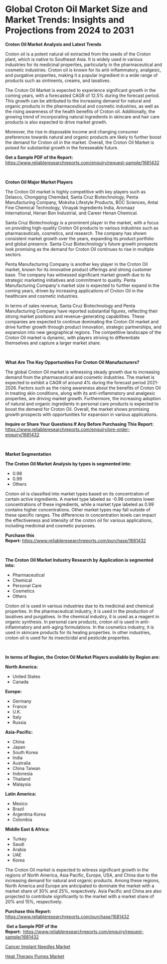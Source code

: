 <p><h1>Global Croton Oil Market Size and Market Trends: Insights and Projections from 2024 to 2031</h1></p><p><strong>Croton Oil Market Analysis and Latest Trends</strong></p>
<p><p>Croton oil is a potent natural oil extracted from the seeds of the Croton plant, which is native to Southeast Asia. It is widely used in various industries for its medicinal properties, particularly in the pharmaceutical and cosmetic industries. Croton oil is known for its anti-inflammatory, analgesic, and purgative properties, making it a popular ingredient in a wide range of products such as ointments, creams, and laxatives.</p><p>The Croton Oil Market is expected to experience significant growth in the coming years, with a forecasted CAGR of 12.5% during the forecast period. This growth can be attributed to the increasing demand for natural and organic products in the pharmaceutical and cosmetic industries, as well as the rising awareness of the health benefits of Croton oil. Additionally, the growing trend of incorporating natural ingredients in skincare and hair care products is also expected to drive market growth.</p><p>Moreover, the rise in disposable income and changing consumer preferences towards natural and organic products are likely to further boost the demand for Croton oil in the market. Overall, the Croton Oil Market is poised for substantial growth in the foreseeable future.</p></p>
<p><strong>Get a Sample PDF of the Report:&nbsp;</strong> <a href="https://www.reliableresearchreports.com/enquiry/request-sample/1681432">https://www.reliableresearchreports.com/enquiry/request-sample/1681432</a></p>
<p>&nbsp;</p>
<p><strong>Croton Oil Major Market Players</strong></p>
<p><p>The Croton Oil market is highly competitive with key players such as Delasco, Chongqing Chemdad, Santa Cruz Biotechnology, Penta Manufacturing Company, Moksha Lifestyle Products, BOC Sciences, Antai Fine Chemical Technology, Vinayak Ingredients India, Aromaaz International, Henan Bon Industrial, and Career Henan Chemical. </p><p>Santa Cruz Biotechnology is a prominent player in the market, with a focus on providing high-quality Croton Oil products to various industries such as pharmaceuticals, cosmetics, and research. The company has shown consistent market growth over the years, expanding its product portfolio and global presence. Santa Cruz Biotechnology's future growth prospects look promising as the demand for Croton Oil continues to rise in multiple sectors.</p><p>Penta Manufacturing Company is another key player in the Croton Oil market, known for its innovative product offerings and strong customer base. The company has witnessed significant market growth due to its strategic marketing initiatives and commitment to quality. Penta Manufacturing Company's market size is expected to further expand in the coming years, driven by increasing applications of Croton Oil in the healthcare and cosmetic industries.</p><p>In terms of sales revenue, Santa Cruz Biotechnology and Penta Manufacturing Company have reported substantial figures, reflecting their strong market positions and revenue-generating capabilities. These companies are expected to continue dominating the Croton Oil market and drive further growth through product innovation, strategic partnerships, and expansion into new geographical regions. The competitive landscape of the Croton Oil market is dynamic, with players striving to differentiate themselves and capture a larger market share.</p></p>
<p>&nbsp;</p>
<p><strong>What Are The Key Opportunities For Croton Oil Manufacturers?</strong></p>
<p><p>The global Croton Oil market is witnessing steady growth due to increasing demand from the pharmaceutical and cosmetic industries. The market is expected to exhibit a CAGR of around 4% during the forecast period 2021-2026. Factors such as the rising awareness about the benefits of Croton Oil in treating skin conditions, along with its anti-inflammatory and analgesic properties, are driving market growth. Furthermore, the increasing adoption of natural and organic ingredients in personal care products is expected to boost the demand for Croton Oil. Overall, the market shows promising growth prospects with opportunities for expansion in various applications.</p></p>
<p><strong>Inquire or Share Your Questions If Any Before Purchasing This Report:</strong> <a href="https://www.reliableresearchreports.com/enquiry/pre-order-enquiry/1681432">https://www.reliableresearchreports.com/enquiry/pre-order-enquiry/1681432</a></p>
<p>&nbsp;</p>
<p><strong>Market Segmentation</strong></p>
<p><strong>The Croton Oil Market Analysis by types is segmented into:</strong></p>
<p><ul><li>0.98</li><li>0.99</li><li>Others</li></ul></p>
<p><p>Croton oil is classified into market types based on its concentration of certain active ingredients. A market type labeled as -0.98 contains lower concentrations of these ingredients, while a market type labeled as 0.99 contains higher concentrations. Other market types may fall outside of these specific ranges. The differences in concentration levels can impact the effectiveness and intensity of the croton oil for various applications, including medicinal and cosmetic purposes.</p></p>
<p><strong>Purchase this Report:&nbsp;</strong><a href="https://www.reliableresearchreports.com/purchase/1681432">https://www.reliableresearchreports.com/purchase/1681432</a></p>
<p>&nbsp;</p>
<p><strong>The Croton Oil Market Industry Research by Application is segmented into:</strong></p>
<p><ul><li>Pharmaceutical</li><li>Chemical</li><li>Personal Care</li><li>Cosmetics</li><li>Others</li></ul></p>
<p><p>Croton oil is used in various industries due to its medicinal and chemical properties. In the pharmaceutical industry, it is used in the production of laxatives and purgatives. In the chemical industry, it is used as a reagent in organic synthesis. In personal care products, croton oil is used in anti-inflammatory and anti-aging formulations. In the cosmetics industry, it is used in skincare products for its healing properties. In other industries, croton oil is used for its insecticidal and pesticide properties.</p></p>
<p>&nbsp;</p>
<p><strong>In terms of Region, the Croton Oil Market Players available by Region are:</strong></p>
<p>
    <p> <strong> North America: </strong>
        <ul>
            <li>United States</li>
            <li>Canada</li>
        </ul>
        </p> 
    <p> <strong> Europe: </strong>
        <ul>
            <li>Germany</li>
            <li>France</li>
            <li>U.K.</li>
            <li>Italy</li>
            <li>Russia</li>
        </ul>
        </p> 
    <p> <strong> Asia-Pacific: </strong>
        <ul>
            <li>China</li>
            <li>Japan</li>
            <li>South Korea</li>
            <li>India</li>
            <li>Australia</li>
            <li>China Taiwan</li>
            <li>Indonesia</li>
            <li>Thailand</li>
            <li>Malaysia</li>
        </ul>
        </p> 
    <p> <strong> Latin America: </strong>
        <ul>
            <li>Mexico</li>
            <li>Brazil</li>
            <li>Argentina Korea</li>
            <li>Colombia</li>
        </ul>
        </p> 
    <p> <strong> Middle East & Africa: </strong>
        <ul>
            <li>Turkey</li>
            <li>Saudi</li>
            <li>Arabia</li>
            <li>UAE</li>
            <li>Korea</li>
        </ul>
    </p>
    </p>
<p><p>The Croton Oil market is expected to witness significant growth in the regions of North America, Asia Pacific, Europe, USA, and China due to the increasing demand for natural and organic products. Among these regions, North America and Europe are anticipated to dominate the market with a market share of 30% and 25%, respectively. Asia Pacific and China are also projected to contribute significantly to the market with a market share of 20% and 15%, respectively.</p></p>
<p><strong>Purchase this Report: </strong><a href="https://www.reliableresearchreports.com/purchase/1681432">https://www.reliableresearchreports.com/purchase/1681432</a></p>
<p>&nbsp;<strong>Get a Sample PDF of the Report:&nbsp;&nbsp;</strong><a href="https://www.reliableresearchreports.com/enquiry/request-sample/1681432">https://www.reliableresearchreports.com/enquiry/request-sample/1681432</a></p>
<p><strong></strong></p>
<p><p><a href="https://issuu.com/reportprime-2/docs/cancer-implant-needles-market-size-2030.pptx">Cancer Implant Needles Market</a></p><p><a href="https://issuu.com/reportprime-2/docs/heat-therapy-pumps-market-size-2030.pptx">Heat Therapy Pumps Market</a></p></p>